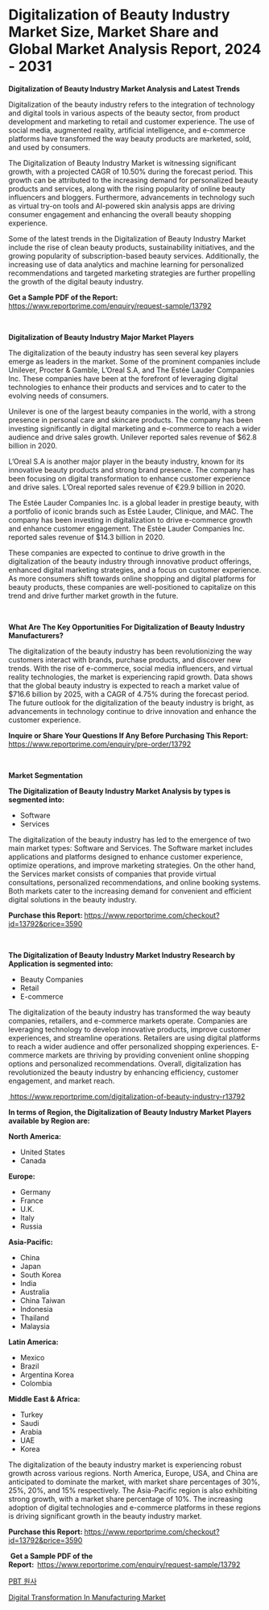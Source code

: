 <p><h1>Digitalization of Beauty Industry Market Size, Market Share and Global Market Analysis Report, 2024 - 2031</h1></p><p><strong>Digitalization of Beauty Industry Market Analysis and Latest Trends</strong></p>
<p><p>Digitalization of the beauty industry refers to the integration of technology and digital tools in various aspects of the beauty sector, from product development and marketing to retail and customer experience. The use of social media, augmented reality, artificial intelligence, and e-commerce platforms have transformed the way beauty products are marketed, sold, and used by consumers.</p><p>The Digitalization of Beauty Industry Market is witnessing significant growth, with a projected CAGR of 10.50% during the forecast period. This growth can be attributed to the increasing demand for personalized beauty products and services, along with the rising popularity of online beauty influencers and bloggers. Furthermore, advancements in technology such as virtual try-on tools and AI-powered skin analysis apps are driving consumer engagement and enhancing the overall beauty shopping experience.</p><p>Some of the latest trends in the Digitalization of Beauty Industry Market include the rise of clean beauty products, sustainability initiatives, and the growing popularity of subscription-based beauty services. Additionally, the increasing use of data analytics and machine learning for personalized recommendations and targeted marketing strategies are further propelling the growth of the digital beauty industry.</p></p>
<p><strong>Get a Sample PDF of the Report:&nbsp;</strong> <a href="https://www.reportprime.com/enquiry/request-sample/13792">https://www.reportprime.com/enquiry/request-sample/13792</a></p>
<p>&nbsp;</p>
<p><strong>Digitalization of Beauty Industry Major Market Players</strong></p>
<p><p>The digitalization of the beauty industry has seen several key players emerge as leaders in the market. Some of the prominent companies include Unilever, Procter & Gamble, L’Oreal S.A, and The Estée Lauder Companies Inc. These companies have been at the forefront of leveraging digital technologies to enhance their products and services and to cater to the evolving needs of consumers.</p><p>Unilever is one of the largest beauty companies in the world, with a strong presence in personal care and skincare products. The company has been investing significantly in digital marketing and e-commerce to reach a wider audience and drive sales growth. Unilever reported sales revenue of $62.8 billion in 2020.</p><p>L’Oreal S.A is another major player in the beauty industry, known for its innovative beauty products and strong brand presence. The company has been focusing on digital transformation to enhance customer experience and drive sales. L’Oreal reported sales revenue of €29.9 billion in 2020.</p><p>The Estée Lauder Companies Inc. is a global leader in prestige beauty, with a portfolio of iconic brands such as Estée Lauder, Clinique, and MAC. The company has been investing in digitalization to drive e-commerce growth and enhance customer engagement. The Estée Lauder Companies Inc. reported sales revenue of $14.3 billion in 2020.</p><p>These companies are expected to continue to drive growth in the digitalization of the beauty industry through innovative product offerings, enhanced digital marketing strategies, and a focus on customer experience. As more consumers shift towards online shopping and digital platforms for beauty products, these companies are well-positioned to capitalize on this trend and drive further market growth in the future.</p></p>
<p>&nbsp;</p>
<p><strong>What Are The Key Opportunities For Digitalization of Beauty Industry Manufacturers?</strong></p>
<p><p>The digitalization of the beauty industry has been revolutionizing the way customers interact with brands, purchase products, and discover new trends. With the rise of e-commerce, social media influencers, and virtual reality technologies, the market is experiencing rapid growth. Data shows that the global beauty industry is expected to reach a market value of $716.6 billion by 2025, with a CAGR of 4.75% during the forecast period. The future outlook for the digitalization of the beauty industry is bright, as advancements in technology continue to drive innovation and enhance the customer experience.</p></p>
<p><strong>Inquire or Share Your Questions If Any Before Purchasing This Report:</strong> <a href="https://www.reportprime.com/enquiry/pre-order/13792">https://www.reportprime.com/enquiry/pre-order/13792</a></p>
<p>&nbsp;</p>
<p><strong>Market Segmentation</strong></p>
<p><strong>The Digitalization of Beauty Industry Market Analysis by types is segmented into:</strong></p>
<p><ul><li>Software</li><li>Services</li></ul></p>
<p><p>The digitalization of the beauty industry has led to the emergence of two main market types: Software and Services. The Software market includes applications and platforms designed to enhance customer experience, optimize operations, and improve marketing strategies. On the other hand, the Services market consists of companies that provide virtual consultations, personalized recommendations, and online booking systems. Both markets cater to the increasing demand for convenient and efficient digital solutions in the beauty industry.</p></p>
<p><strong>Purchase this Report:&nbsp;</strong><a href="https://www.reportprime.com/checkout?id=13792&price=3590">https://www.reportprime.com/checkout?id=13792&price=3590</a></p>
<p>&nbsp;</p>
<p><strong>The Digitalization of Beauty Industry Market Industry Research by Application is segmented into:</strong></p>
<p><ul><li>Beauty Companies</li><li>Retail</li><li>E-commerce</li></ul></p>
<p><p>The digitalization of the beauty industry has transformed the way beauty companies, retailers, and e-commerce markets operate. Companies are leveraging technology to develop innovative products, improve customer experiences, and streamline operations. Retailers are using digital platforms to reach a wider audience and offer personalized shopping experiences. E-commerce markets are thriving by providing convenient online shopping options and personalized recommendations. Overall, digitalization has revolutionized the beauty industry by enhancing efficiency, customer engagement, and market reach.</p></p>
<p><a href="https://www.reportprime.com/digitalization-of-beauty-industry-r13792">&nbsp;https://www.reportprime.com/digitalization-of-beauty-industry-r13792</a></p>
<p><strong>In terms of Region, the Digitalization of Beauty Industry Market Players available by Region are:</strong></p>
<p>
    <p> <strong> North America: </strong>
        <ul>
            <li>United States</li>
            <li>Canada</li>
        </ul>
        </p> 
    <p> <strong> Europe: </strong>
        <ul>
            <li>Germany</li>
            <li>France</li>
            <li>U.K.</li>
            <li>Italy</li>
            <li>Russia</li>
        </ul>
        </p> 
    <p> <strong> Asia-Pacific: </strong>
        <ul>
            <li>China</li>
            <li>Japan</li>
            <li>South Korea</li>
            <li>India</li>
            <li>Australia</li>
            <li>China Taiwan</li>
            <li>Indonesia</li>
            <li>Thailand</li>
            <li>Malaysia</li>
        </ul>
        </p> 
    <p> <strong> Latin America: </strong>
        <ul>
            <li>Mexico</li>
            <li>Brazil</li>
            <li>Argentina Korea</li>
            <li>Colombia</li>
        </ul>
        </p> 
    <p> <strong> Middle East & Africa: </strong>
        <ul>
            <li>Turkey</li>
            <li>Saudi</li>
            <li>Arabia</li>
            <li>UAE</li>
            <li>Korea</li>
        </ul>
    </p>
    </p>
<p><p>The digitalization of the beauty industry market is experiencing robust growth across various regions. North America, Europe, USA, and China are anticipated to dominate the market, with market share percentages of 30%, 25%, 20%, and 15% respectively. The Asia-Pacific region is also exhibiting strong growth, with a market share percentage of 10%. The increasing adoption of digital technologies and e-commerce platforms in these regions is driving significant growth in the beauty industry market.</p></p>
<p><strong>Purchase this Report: </strong><a href="https://www.reportprime.com/checkout?id=13792&price=3590">https://www.reportprime.com/checkout?id=13792&price=3590</a></p>
<p>&nbsp;<strong>Get a Sample PDF of the Report:&nbsp;&nbsp;</strong><a href="https://www.reportprime.com/enquiry/request-sample/13792">https://www.reportprime.com/enquiry/request-sample/13792</a></p>
<p><strong></strong></p>
<p><p><a href="https://github.com/JeromeRtyau89966/Market-Research-Report-List-1/blob/main/886633022806.md">PBT 원사</a></p><p><a href="https://github.com/Airanohannonzb68e5pb53oc1/Market-Research-Report-List-2/blob/main/digital-transformation-in-manufacturing-market.md">Digital Transformation In Manufacturing Market</a></p></p>